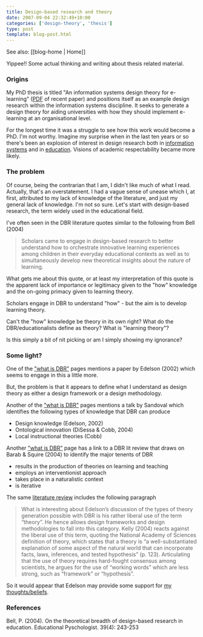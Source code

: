 ```yaml
---
title: Design-based research and theory
date: 2007-09-04 22:32:49+10:00
categories: ['design-theory', 'thesis']
type: post
template: blog-post.html
---
```


See also: [[blog-home | Home]]

Yippee!! Some actual thinking and writing about thesis related material.

### Origins

My PhD thesis is titled "An information systems design theory for e-learning" ([PDF](http://cq-pan.cqu.edu.au/david-jones/Publications/Papers_and_Books/formulation.pdf) of recent paper) and positions itself as an example design research within the information systems discipline. It seeks to generate a design theory for aiding universities with how they should implement e-learning at an organisational level.

For the longest time it was a struggle to see how this work would become a PhD. I'm not worthy. Imagine my surprise when in the last ten years or so there's been an explosion of interest in design research both in [information systems](http://www.isworld.org/Researchdesign/drisISworld.htm) and in [education](http://edutechwiki.unige.ch/en/Design-based_research). Visions of academic respectability became more likely.

### The problem

Of course, being the contrarian that I am, I didn't like much of what I read. Actually, that's an overstatement. I had a vague sense of unease which I, at first, attributed to my lack of knowledge of the literature, and just my general lack of knowledge. I'm not so sure. Let's start with design-based research, the term widely used in the educational field.

I've often seen in the DBR literature quotes similar to the following from Bell (2004)

> Scholars came to engage in design-based research to better understand how to orchestrate innovative learning experiences among children in their everyday educational contexts as well as to simultaneously develop new theoretical insights about the nature of learning.

What gets me about this quote, or at least my interpretation of this quote is the apparent lack of importance or legitimacy given to the "how" knowledge and the on-going primacy given to learning theory.

Scholars engage in DBR to understand "how" - but the aim is to develop learning theory.

Can't the "how" knowledge be theory in its own right? What do the DBR/educationalists define as theory? What is "learning theory"?

Is this simply a bit of nit picking or am I simply showing my ignorance?

### Some light?

One of the ["what is DBR"](http://projects.coe.uga.edu/dbr/explain01.htm) pages mentions a paper by Edelson (2002) which seems to engage in this a little more.

But, the problem is that it appears to define what I understand as design theory as either a design framework or a design methodology.

Another of the ["what is DBR"](http://edutechwiki.unige.ch/en/Design-based_research) pages mentions a talk by Sandoval which identifies the following types of knowledge that DBR can produce

- Design knowledge (Edelson, 2002)
- Ontological innovation (DiSessa & Cobb, 2004)
- Local instructional theories (Cobb)

Another ["what is DBR"](http://cider.athabascau.ca/CIDERSIGs/DesignBasedSIG/) page has a link to a DBR lit review that draws on Barab & Squire (2004) to identify the major tenents of DBR

- results in the production of theories on learning and teaching
- employs an interventionist approach
- takes place in a naturalistic context
- is iterative

The same [literature review](http://anthony.thinkingprojects.org/wp-content/dbr.doc) includes the following paragraph

> What is interesting about Edelson’s discussion of the types of theory generation possible with DBR is his rather liberal use of the term “theory”. He hence allows design frameworks and design methodologies to fall into this category. Kelly (2004) reacts against the liberal use of this term, quoting the National Academy of Sciences definition of theory, which states that a theory is “a well-substantiated explanation of some aspect of the natural world that can incorporate facts, laws, inferences, and tested hypothesis” (p. 123). Articulating that the use of theory requires hard-fought consensus among scientists, he argues for the use of “working words” which are less strong, such as “framework” or “hypothesis”.

So it would appear that Edelson may provide some support for [my thoughts/beliefs](http://jais.aisnet.org/articles/default.asp?vol=8&art=19).

### References

Bell, P. (2004). On the theoretical breadth of design-based research in education. Educational Pyschologist. 39(4): 243-253